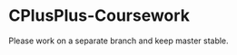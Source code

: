 CPlusPlus-Coursework
====================

Please work on a separate branch and keep master stable.
